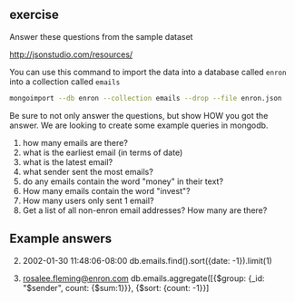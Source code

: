 ## exercise

Answer these questions from the sample dataset

http://jsonstudio.com/resources/

You can use this command to import the data into a database called `enron` into a collection called `emails`

```bash
mongoimport --db enron --collection emails --drop --file enron.json
```

Be sure to not only answer the questions, but show HOW you got the answer.  We are looking to create some example queries in mongodb.

1. how many emails are there?
2. what is the earliest email (in terms of date)
3. what is the latest email?
4. what sender sent the most emails?
5. do any emails contain the word "money" in their text?
6. How many emails contain the word "invest"?
7. How many users only sent 1 email?
8. Get a list of all non-enron email addresses? How many are there? 

## Example answers
2. 2002-01-30 11:48:06-08:00
	db.emails.find().sort({date: -1}).limit(1)

4. rosalee.fleming@enron.com
	db.emails.aggregate([{$group: {_id: "$sender", count: {$sum:1}}}, {$sort: {count: -1}}]

